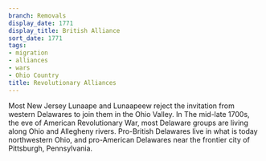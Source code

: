 ```yaml
---
branch: Removals
display_date: 1771
display_title: British Alliance
sort_date: 1771
tags:
- migration
- alliances
- wars
- Ohio Country
title: Revolutionary Alliances
---
```


Most New Jersey Lunaape and Lunaapeew reject the invitation from western Delawares to join them in the Ohio Valley. In 
The mid-late 1700s, the eve of American Revolutionary War, most Delaware groups are living along Ohio and Allegheny rivers. Pro-British Delawares live in what is today northwestern Ohio, and pro-American Delawares near the frontier city of Pittsburgh, Pennsylvania. 
